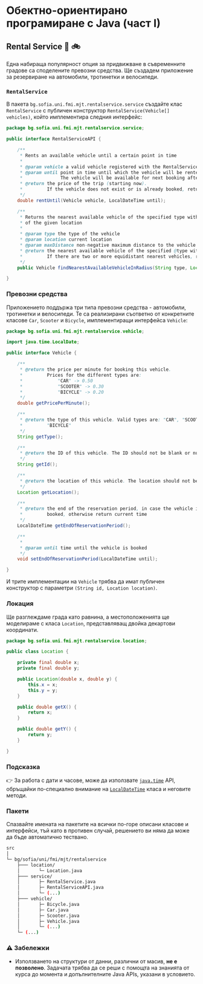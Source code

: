 # Обектно-ориентирано програмиране с Java (част I)

## Rental Service :car: :bike:

Една набираща популярност опция за придвижване в съвременните градове са споделените превозни средства. Ще създадем приложение за резервиране на автомобили, тротинетки и велосипеди.

### `RentalService`

В пакета `bg.sofia.uni.fmi.mjt.rentalservice.service` създайте клас `RentalService` с публичен конструктор `RentalService(Vehicle[] vehicles)`, който имплементира следния интерфейс:

```java
package bg.sofia.uni.fmi.mjt.rentalservice.service;

public interface RentalServiceAPI {

    /**
     * Rents an available vehicle until a certain point in time
     * 
     * @param vehicle a valid vehicle registered with the RentalService
     * @param until point in time until which the vehicle will be rented.
     *              The vehicle will be available for next booking after @until
     * @return the price of the trip (starting now).
     *         If the vehicle does not exist or is already booked, return -1.0
     */
    double rentUntil(Vehicle vehicle, LocalDateTime until);

    /**
     * Returns the nearest available vehicle of the specified type within a certain radius
     * of the given location
     * 
     * @param type the type of the vehicle
     * @param location current location
     * @param maxDistance non-negative maximum distance to the vehicle
     * @return the nearest available vehicle of the specified @type within @maxDistance, null otherwise.
     *         If there are two or more equidistant nearest vehicles, return any of them
     */
    public Vehicle findNearestAvailableVehicleInRadius(String type, Location location, double maxDistance);

}

```

### Превозни средства 

Приложението поддържа три типа превозни средства - автомобили, тротинетки и велосипеди.
Те са реализирани съответно от конкретните класове `Car`, `Scooter` и `Bicycle`, имплементиращи интерфейса `Vehicle`:

```java
package bg.sofia.uni.fmi.mjt.rentalservice.vehicle;

import java.time.LocalDate;

public interface Vehicle {

    /**
     * @return the price per minute for booking this vehicle.
     *         Prices for the different types are:
     *             "CAR" -> 0.50
     *             "SCOOTER" -> 0.30
     *             "BICYCLE" -> 0.20
     */
    double getPricePerMinute();

    /**
     * @return the type of this vehicle. Valid types are: "CAR", "SCOOTER" or
     *         "BICYCLE"
     */
    String getType();

    /**
     * @return the ID of this vehicle. The ID should not be blank or null
     */
    String getId();

    /**
     * @return the location of this vehicle. The location should not be null
     */
    Location getLocation();

    /**
     * @return the end of the reservation period, in case the vehicle is currently
     *         booked, otherwise return current time
     */
    LocalDateTime getEndOfReservationPeriod();

    /**
     * 
     * @param until time until the vehicle is booked
     */
    void setEndOfReservationPeriod(LocalDateTime until);

}

```

И трите имплементации на `Vehicle` трябва да имат публичен конструктор с параметри `(String id, Location location)`.

### Локация

Ще разглеждаме града като равнина, а местоположенията ще моделираме с класа `Location`, представляващ двойка декартови координати.

```java
package bg.sofia.uni.fmi.mjt.rentalservice.location;

public class Location {

    private final double x;
    private final double y;

    public Location(double x, double y) {
        this.x = x;
        this.y = y;
    }

    public double getX() {
        return x;
    }

    public double getY() {
        return y;
    }

}
```

### Подсказка

:point_right: За работа с дати и часове, може да използвате [`java.time`](https://docs.oracle.com/en/java/javase/17/docs/api/java.base/java/time/package-summary.html) API, обръщайки по-специално внимание на [`LocalDateTime`](https://docs.oracle.com/en/java/javase/17/docs/api/java.base/java/time/LocalDateTime.html) класа и неговите методи.

### Пакети

Спазвайте имената на пакетите на всички по-горе описани класове и интерфейси, тъй като в противен случай, решението ви няма да може да бъде автоматично тествано.

```bash
src
│
└─ bg/sofia/uni/fmi/mjt/rentalservice
    ├─── location/
    │       └─ Location.java
    ├─── service/
    │       ├─ RentalService.java
    │       ├─ RentalServiceAPI.java
    │       └─ (...)
    ├─── vehicle/
    │       ├─ Bicycle.java
    │       ├─ Car.java
    │       ├─ Scooter.java
    │       ├─ Vehicle.java
    │       └─ (...)
    └─ (...)
```

### :warning: Забележки

- Използването на структури от данни, различни от масив, **не е позволено**. Задачата трябва да се реши с помощта на знанията от курса до момента и допълнителните Java APIs, указани в условието.
